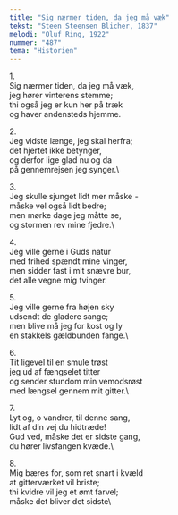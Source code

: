 ```yaml
---
title: "Sig nærmer tiden, da jeg må væk"
tekst: "Steen Steensen Blicher, 1837"
melodi: "Oluf Ring, 1922"
nummer: "487"
tema: "Historien"
---
```

1\.\
Sig nærmer tiden, da jeg må væk,\
jeg hører vinterens stemme;\
thi også jeg er kun her på træk\
og haver andensteds hjemme.

2\.\
Jeg vidste længe, jeg skal herfra;\
det hjertet ikke betynger,\
og derfor lige glad nu og da\
på gennemrejsen jeg synger.\


3\.\
Jeg skulle sjunget lidt mer måske -\
­måske vel også lidt bedre;\
men mørke dage jeg måtte se,\
og stormen rev mine fjedre.\


4\.\
Jeg ville gerne i Guds natur\
med frihed spændt mine vinger,\
men sidder fast i mit snævre bur,\
det alle vegne mig tvinger.

5\.\
Jeg ville gerne fra højen sky\
udsendt de gladere sange;\
men blive må jeg for kost og ly\
en stakkels gældbunden fange.\


6\.\
Tit ligevel til en smule trøst\
jeg ud af fængselet titter\
og sender stundom min vemodsrøst\
med længsel gennem mit gitter.\


7\.\
Lyt og, o vandrer, til denne sang,\
lidt af din vej du hidtræde!\
Gud ved, måske det er sidste gang,\
du hører livsfangen kvæde.\


8\.\
Mig bæres for, som ret snart i kvæld\
at gitterværket vil briste;\
thi kvidre vil jeg et ømt farvel;\
måske det bliver det sidste\
